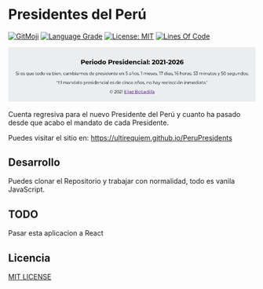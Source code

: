 # Presidentes del Perú

[![GitMoji](https://img.shields.io/badge/gitmoji-%20😜-FFDD67.svg)](https://gitmoji.dev)
[![Language Grade](https://img.shields.io/lgtm/grade/javascript/g/UltiRequiem/PeruPresidents.svg?logo=lgtm&logoWidth=18)](https://lgtm.com/projects/g/UltiRequiem/PeruPresidents/context:javascript)
[![License: MIT](https://img.shields.io/badge/License-MIT-blue.svg)](https://opensource.org/licenses/MIT)
[![Lines Of Code](https://img.shields.io/tokei/lines/github.com/UltiRequiem/PeruPresidents?color=blue&label=Total%20Lines)](https://github.com/UltiRequiem/PeruPresidents.js)

![Screenshot of Website](./img/screenshots/0.1.0.png)

Cuenta regresiva para el nuevo Presidente del Perú y cuanto
ha pasado desde que acabo el mandato de cada Presidente.

Puedes visitar el sitio en:
https://ultirequiem.github.io/PeruPresidents

## Desarrollo

Puedes clonar el Repositorio y trabajar con normalidad, todo es vanila JavaScript.

## TODO

Pasar esta aplicacion a React

## Licencia

[MIT LICENSE](./LICENSE)
